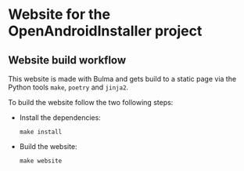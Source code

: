 # Website for the OpenAndroidInstaller project

## Website build workflow

This website is made with Bulma and gets build to a static page via the Python tools `make`, `poetry` and `jinja2`.

To build the website follow the two following steps:

- Install the dependencies:

    ```
    make install
    ```

- Build the website:

    ```
    make website
    ```
